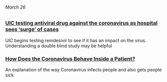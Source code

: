 ###### March 26

### [UIC testing antiviral drug against the coronavirus as hospital sees ‘surge’ of cases](https://chicago.suntimes.com/coronavirus/2020/3/26/21196263/remdesivir-antiviral-drugs-coronavirus-covid-19-university-of-illinois-at-chicago-uic-richard-novak)

UIC begins testing remdesivir to see if it has an impact on the virus.
Understanding a double blind study may be helpful


### [How Does the Coronavirus Behave Inside a Patient?](https://www.newyorker.com/magazine/2020/04/06/how-does-the-coronavirus-behave-inside-a-patient)

An explanation of the way Coronavirus infects people and also gets people sick
